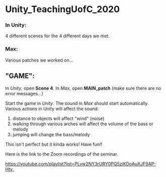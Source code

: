 # Unity_TeachingUofC_2020

### In Unity:

4 different scenes for the 4 different days we met.

### Max:

Various patches we worked on...

## "GAME":

In *Unity*, open **Scene 4**.
In *Max*, open **MAIN_patch** (make sure there are no error messages...)

Start the game in *Unity*. The sound in *Max* should start automatically. Various actions in Unity will affect the sound:

1. distance to objects will affect "wind" (noise)
2. walking through various arches will affect the volume of the bass or melody
3. jumping will change the bass/melody

This isn't perfect but it kinda works! Have fun!!


Here is the link to the Zoom recordings of the seminar. 

https://youtube.com/playlist?list=PLvw2NY3rURY0PQ5ziKDoAuXJF9AP-Htv_

